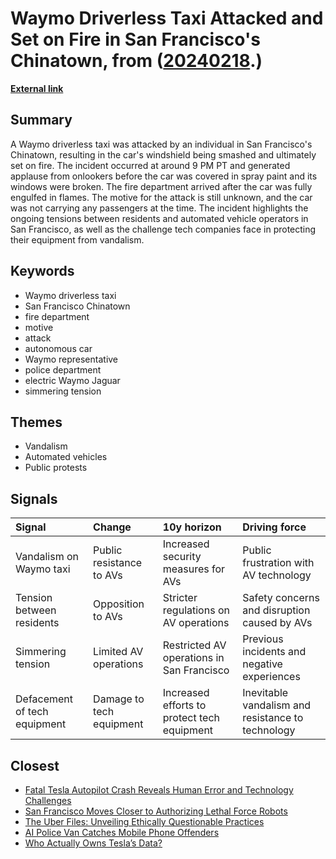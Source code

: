 # __Waymo Driverless Taxi Attacked and Set on Fire in San Francisco's Chinatown__, from ([20240218](https://kghosh.substack.com/p/20240218).)

__[External link](https://www.theverge.com/2024/2/11/24069251/waymo-driverless-taxi-fire-vandalized-video-san-francisco-china-town)__



## Summary

A Waymo driverless taxi was attacked by an individual in San Francisco's Chinatown, resulting in the car's windshield being smashed and ultimately set on fire. The incident occurred at around 9 PM PT and generated applause from onlookers before the car was covered in spray paint and its windows were broken. The fire department arrived after the car was fully engulfed in flames. The motive for the attack is still unknown, and the car was not carrying any passengers at the time. The incident highlights the ongoing tensions between residents and automated vehicle operators in San Francisco, as well as the challenge tech companies face in protecting their equipment from vandalism.

## Keywords

* Waymo driverless taxi
* San Francisco Chinatown
* fire department
* motive
* attack
* autonomous car
* Waymo representative
* police department
* electric Waymo Jaguar
* simmering tension

## Themes

* Vandalism
* Automated vehicles
* Public protests

## Signals

| Signal                       | Change                   | 10y horizon                                 | Driving force                                     |
|:-----------------------------|:-------------------------|:--------------------------------------------|:--------------------------------------------------|
| Vandalism on Waymo taxi      | Public resistance to AVs | Increased security measures for AVs         | Public frustration with AV technology             |
| Tension between residents    | Opposition to AVs        | Stricter regulations on AV operations       | Safety concerns and disruption caused by AVs      |
| Simmering tension            | Limited AV operations    | Restricted AV operations in San Francisco   | Previous incidents and negative experiences       |
| Defacement of tech equipment | Damage to tech equipment | Increased efforts to protect tech equipment | Inevitable vandalism and resistance to technology |

## Closest

* [Fatal Tesla Autopilot Crash Reveals Human Error and Technology Challenges](b8f977d6173309879b7e4e8b478210c0)
* [San Francisco Moves Closer to Authorizing Lethal Force Robots](316320b3518ab6fd8e843b63fb74e62b)
* [The Uber Files: Unveiling Ethically Questionable Practices](655e3149be8db392d1f213d4a5c59fb2)
* [AI Police Van Catches Mobile Phone Offenders](46cf943ba82f5e5fe84a74d0848dd0ee)
* [Who Actually Owns Tesla’s Data?](aa8144a7a9cdc5baa399df0daa112f75)